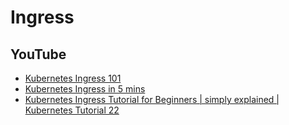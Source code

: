 # Ingress
## YouTube
* [Kubernetes Ingress 101](https://www.youtube.com/watch?v=4vAYYOWN9dA)
* [Kubernetes Ingress in 5 mins](https://www.youtube.com/watch?v=NPFbYpb0I7w)
* [Kubernetes Ingress Tutorial for Beginners | simply explained | Kubernetes Tutorial 22](https://www.youtube.com/watch?v=80Ew_fsV4rM)
